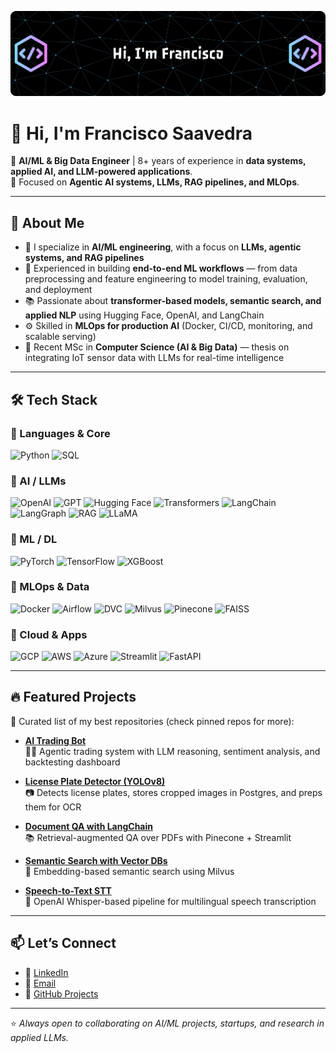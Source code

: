 

![Header](./github-header-banner.png)

<!--
**fsaavedra0003/fsaavedra0003** is a ✨ _special_ ✨ repository because its `README.md` (this file) appears on your GitHub profile.

Here are some ideas to get you started:

- 🔭 I’m currently working on ...
- 🌱 I’m currently learning ...
- 👯 I’m looking to collaborate on ...
- 🤔 I’m looking for help with ...
- 💬 Ask me about ...
- 📫 How to reach me: ...
- 😄 Pronouns: ...
- ⚡ Fun fact: ...
-->


# 👋 Hi, I'm Francisco Saavedra

🎯 **AI/ML & Big Data Engineer** | 8+ years of experience in **data systems, applied AI, and LLM-powered applications**.  
🌱 Focused on **Agentic AI systems, LLMs, RAG pipelines, and MLOps**.  

---

## 🚀 About Me
- 🤖 I specialize in **AI/ML engineering**, with a focus on **LLMs, agentic systems, and RAG pipelines**  
- 🧠 Experienced in building **end-to-end ML workflows** — from data preprocessing and feature engineering to model training, evaluation, and deployment  
- 📚 Passionate about **transformer-based models, semantic search, and applied NLP** using Hugging Face, OpenAI, and LangChain  
- ⚙️ Skilled in **MLOps for production AI** (Docker, CI/CD, monitoring, and scalable serving)  
- 🔬 Recent MSc in **Computer Science (AI & Big Data)** — thesis on integrating IoT sensor data with LLMs for real-time intelligence  


---


## 🛠️ Tech Stack

### 🔹 Languages & Core
![Python](https://img.shields.io/badge/Python-3776AB?style=for-the-badge&logo=python&logoColor=white)
![SQL](https://img.shields.io/badge/SQL-4479A1?style=for-the-badge&logo=postgresql&logoColor=white)

### 🔹 AI / LLMs
![OpenAI](https://img.shields.io/badge/OpenAI-412991?style=for-the-badge&logo=openai&logoColor=white)
![GPT](https://img.shields.io/badge/GPT-10A37F?style=for-the-badge&logo=openai&logoColor=white)
![Hugging Face](https://img.shields.io/badge/HuggingFace-FFAE1A?style=for-the-badge&logo=huggingface&logoColor=black)
![Transformers](https://img.shields.io/badge/Transformers-FF9900?style=for-the-badge)
![LangChain](https://img.shields.io/badge/LangChain-0E76A8?style=for-the-badge)
![LangGraph](https://img.shields.io/badge/LangGraph-4B8BBE?style=for-the-badge)
![RAG](https://img.shields.io/badge/RAG-0052CC?style=for-the-badge)
![LLaMA](https://img.shields.io/badge/LLaMA-7B-800080?style=for-the-badge)

### 🔹 ML / DL
![PyTorch](https://img.shields.io/badge/PyTorch-EE4C2C?style=for-the-badge&logo=pytorch&logoColor=white)
![TensorFlow](https://img.shields.io/badge/TensorFlow-FF6F00?style=for-the-badge&logo=tensorflow&logoColor=white)
![XGBoost](https://img.shields.io/badge/XGBoost-004B87?style=for-the-badge)

### 🔹 MLOps & Data
![Docker](https://img.shields.io/badge/Docker-2496ED?style=for-the-badge&logo=docker&logoColor=white)
![Airflow](https://img.shields.io/badge/Airflow-017CEE?style=for-the-badge&logo=apacheairflow&logoColor=white)
![DVC](https://img.shields.io/badge/DVC-945DD6?style=for-the-badge&logo=dvc&logoColor=white)
![Milvus](https://img.shields.io/badge/Milvus-00B1D8?style=for-the-badge)
![Pinecone](https://img.shields.io/badge/Pinecone-0E76A8?style=for-the-badge)
![FAISS](https://img.shields.io/badge/FAISS-282C34?style=for-the-badge)

### 🔹 Cloud & Apps
![GCP](https://img.shields.io/badge/GCP-4285F4?style=for-the-badge&logo=googlecloud&logoColor=white)
![AWS](https://img.shields.io/badge/AWS-FF9900?style=for-the-badge&logo=amazonaws&logoColor=white)
![Azure](https://img.shields.io/badge/Azure-0089D6?style=for-the-badge&logo=microsoftazure&logoColor=white)
![Streamlit](https://img.shields.io/badge/Streamlit-FF4B4B?style=for-the-badge&logo=streamlit&logoColor=white)
![FastAPI](https://img.shields.io/badge/FastAPI-009688?style=for-the-badge&logo=fastapi&logoColor=white)

---

## 🔥 Featured Projects
📌 Curated list of my best repositories (check pinned repos for more):

- **[AI Trading Bot](https://github.com/fsaavedra0003/Agentic-AI-Trading-Bot-with-LLM-reasoning-sentiment-analysis)**  
  🧑‍💻 Agentic trading system with LLM reasoning, sentiment analysis, and backtesting dashboard  

- **[License Plate Detector (YOLOv8)](https://github.com/fsaavedra0003/License-Plate-Detector-with-YOLO)**  
  📷 Detects license plates, stores cropped images in Postgres, and preps them for OCR  

- **[Document QA with LangChain](https://github.com/fsaavedra0003/Document-question-answering-with-LangChain)**  
  📚 Retrieval-augmented QA over PDFs with Pinecone + Streamlit  

- **[Semantic Search with Vector DBs](https://github.com/fsaavedra0003/Semantic-search-with-vector-database)**  
  🔎 Embedding-based semantic search using Milvus  

- **[Speech-to-Text STT](https://github.com/fsaavedra0003/Speech-to-text-STT)**  
  🎤 OpenAI Whisper-based pipeline for multilingual speech transcription  

---

## 📫 Let’s Connect
- 💼 [LinkedIn](https://www.linkedin.com/in/francisco-saavedra-ai/)  
- 📧 [Email](mailto:your.email@example.com)  
- 🐙 [GitHub Projects](https://github.com/fsaavedra0003?tab=repositories)  

---

⭐️ _Always open to collaborating on AI/ML projects, startups, and research in applied LLMs._

